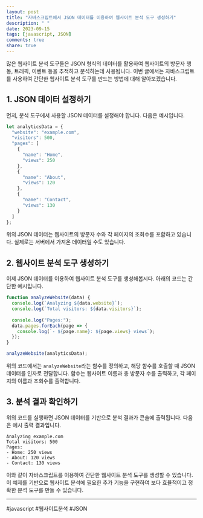 ```yaml
---
layout: post
title: "자바스크립트에서 JSON 데이터를 이용하여 웹사이트 분석 도구 생성하기"
description: " "
date: 2023-09-15
tags: [javascript, JSON]
comments: true
share: true
---
```


많은 웹사이트 분석 도구들은 JSON 형식의 데이터를 활용하여 웹사이트의 방문자 행동, 트래픽, 이벤트 등을 추적하고 분석하는데 사용됩니다. 이번 글에서는 자바스크립트를 사용하여 간단한 웹사이트 분석 도구를 만드는 방법에 대해 알아보겠습니다.

## 1. JSON 데이터 설정하기

먼저, 분석 도구에서 사용할 JSON 데이터를 설정해야 합니다. 다음은 예시입니다.

```javascript
let analyticsData = {
  "website": "example.com",
  "visitors": 500,
  "pages": [
    {
      "name": "Home",
      "views": 250
    },
    {
      "name": "About",
      "views": 120
    },
    {
      "name": "Contact",
      "views": 130
    }
  ]
};
```

위의 JSON 데이터는 웹사이트의 방문자 수와 각 페이지의 조회수를 포함하고 있습니다. 실제로는 서버에서 가져온 데이터일 수도 있습니다.

## 2. 웹사이트 분석 도구 생성하기

이제 JSON 데이터를 이용하여 웹사이트 분석 도구를 생성해봅시다. 아래의 코드는 간단한 예시입니다.

```javascript
function analyzeWebsite(data) {
  console.log(`Analyzing ${data.website}`);
  console.log(`Total visitors: ${data.visitors}`);
  
  console.log("Pages:");
  data.pages.forEach(page => {
    console.log(`- ${page.name}: ${page.views} views`);
  });
}

analyzeWebsite(analyticsData);
```

위의 코드에서는 `analyzeWebsite`라는 함수를 정의하고, 해당 함수를 호출할 때 JSON 데이터를 인자로 전달합니다. 함수는 웹사이트 이름과 총 방문자 수를 출력하고, 각 페이지의 이름과 조회수를 출력합니다.

## 3. 분석 결과 확인하기

위의 코드를 실행하면 JSON 데이터를 기반으로 분석 결과가 콘솔에 출력됩니다. 다음은 예시 출력 결과입니다.

```
Analyzing example.com
Total visitors: 500
Pages:
- Home: 250 views
- About: 120 views
- Contact: 130 views
```

이와 같이 자바스크립트를 이용하여 간단한 웹사이트 분석 도구를 생성할 수 있습니다. 이 예제를 기반으로 웹사이트 분석에 필요한 추가 기능을 구현하여 보다 효율적이고 정확한 분석 도구를 만들 수 있습니다.

---

#javascript #웹사이트분석 #JSON